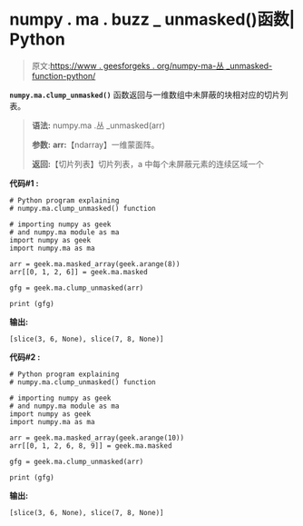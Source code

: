 # numpy . ma . buzz _ unmasked()函数| Python

> 原文:[https://www . geesforgeks . org/numpy-ma-丛 _unmasked-function-python/](https://www.geeksforgeeks.org/numpy-ma-clump_unmasked-function-python/)

**`numpy.ma.clump_unmasked()`** 函数返回与一维数组中未屏蔽的块相对应的切片列表。

> **语法:** numpy.ma .丛 _unmasked(arr)
> 
> **参数:**
> **arr:**【ndarray】一维蒙面阵。
> 
> **返回:**【切片列表】切片列表，a 中每个未屏蔽元素的连续区域一个

**代码#1 :**

```
# Python program explaining
# numpy.ma.clump_unmasked() function

# importing numpy as geek  
# and numpy.ma module as ma 
import numpy as geek 
import numpy.ma as ma 

arr = geek.ma.masked_array(geek.arange(8))
arr[[0, 1, 2, 6]] = geek.ma.masked

gfg = geek.ma.clump_unmasked(arr)

print (gfg)
```

**输出:**

```
[slice(3, 6, None), slice(7, 8, None)]

```

**代码#2 :**

```
# Python program explaining
# numpy.ma.clump_unmasked() function

# importing numpy as geek  
# and numpy.ma module as ma 
import numpy as geek 
import numpy.ma as ma 

arr = geek.ma.masked_array(geek.arange(10))
arr[[0, 1, 2, 6, 8, 9]] = geek.ma.masked

gfg = geek.ma.clump_unmasked(arr)

print (gfg)
```

**输出:**

```
[slice(3, 6, None), slice(7, 8, None)]

```